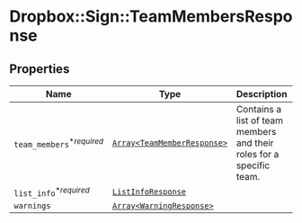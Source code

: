 # Dropbox::Sign::TeamMembersResponse



## Properties

| Name | Type | Description | Notes |
| ---- | ---- | ----------- | ----- |
| `team_members`<sup>*_required_</sup> | [```Array<TeamMemberResponse>```](TeamMemberResponse.md) |  Contains a list of team members and their roles for a specific team.  |  |
| `list_info`<sup>*_required_</sup> | [```ListInfoResponse```](ListInfoResponse.md) |    |  |
| `warnings` | [```Array<WarningResponse>```](WarningResponse.md) |    |  |

